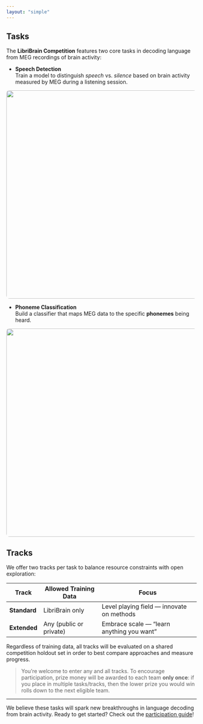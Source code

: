 ```yaml
---
layout: "simple"
---
```


## Tasks
The **LibriBrain Competition** features two core tasks in decoding language from MEG recordings of brain activity:

- **Speech Detection**  
  Train a model to distinguish *speech* vs. *silence* based on brain activity measured by MEG during a listening session.

<img src="../images/sherlock3.gif" style="width: 550px; height: 350px: cover; border-radius: 8px; display: block; margin: auto;"/>

- **Phoneme Classification**  
  Build a classifier that maps MEG data to the specific **phonemes** being heard.

<img src="../images/sherlock4.gif" style="width: 550px; height: 350px: cover; border-radius: 8px; display: block; margin: auto;"/>

## Tracks

We offer two tracks per task to balance resource constraints with open exploration:

| Track        | Allowed Training Data      | Focus                                        |
|--------------|----------------------------|----------------------------------------------|
| **Standard** | LibriBrain only            | Level playing field — innovate on methods    |
| **Extended** | Any (public or private)    | Embrace scale — “learn anything you want”    |


Regardless of training data, all tracks will be evaluated on a shared competition holdout set in order to best compare approaches and measure progress.

> You’re welcome to enter any and all tracks. To encourage participation, prize money will be awarded to each team **only once**: if you place in multiple tasks/tracks, then the lower prize you would win rolls down to the next eligible team.

---

We believe these tasks will spark new breakthroughs in language decoding from brain activity. Ready to get started? Check out the [participation guide](../participate)!

